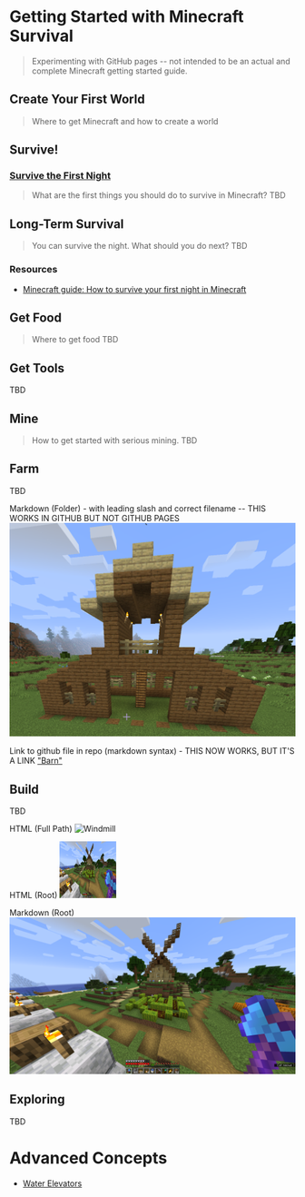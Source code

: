 # Getting Started with Minecraft Survival

> Experimenting with GitHub pages -- not intended to be an actual and complete Minecraft getting started guide.

## Create Your First World
> Where to get Minecraft and how to create a world

## Survive!
### [Survive the First Night](Tutorials/early-survival/first-night.md)
> What are the first things you should do to survive in Minecraft?
TBD

## Long-Term Survival
> You can survive the night. What should you do next? 
TBD

### Resources
* [Minecraft guide: How to survive your first night in Minecraft
](https://www.windowscentral.com/how-survive-your-first-night-minecraft)


## Get Food
> Where to get food
TBD

## Get Tools
TBD

## Mine
> How to get started with serious mining.
TBD

## Farm
TBD

Markdown (Folder) - with leading slash and correct filename -- THIS WORKS IN GITHUB BUT NOT GITHUB PAGES
![barn](/images/barn.png "Farm")


Link to github file in repo (markdown syntax) - THIS NOW WORKS, BUT IT'S A LINK
["Barn"](https://github.com/galejwnaylor/Minecraft/blob/main/images/barn.png)

## Build
TBD

<!--- CAN'T GET THE IMAGES in folders TO WORK! -->
HTML (Full Path)
<img src="/Users/galenaylor/Code/Minecraft/images/windmill.png" alt="Windmill" style="height: 100px; width:100px;"/>

HTML (Root)
<img src="windmill.png" alt="Windmill" style="height: 100px; width:100px;"/>

Markdown (Root)
![windmill](windmill.png "Windmill")




## Exploring

TBD

# Advanced Concepts

- [Water Elevators](Concepts/water-elevators.md)



